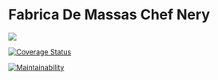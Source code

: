 # Fabrica De Massas Chef Nery

 <a href="https://travis-ci.org/naiieandrade/FabricaDeMassas-ChefNery/"><img src="https://api.travis-ci.org/naiieandrade/FabricaDeMassas-ChefNery.svg?branch=master"></a>
 
 [![Coverage Status](https://coveralls.io/repos/github/naiieandrade/FabricaDeMassas-ChefNery/badge.svg?branch=master)](https://coveralls.io/github/naiieandrade/FabricaDeMassas-ChefNery?branch=master)
 
 [![Maintainability](https://api.codeclimate.com/v1/badges/ed8f9f66694cec843061/maintainability)](https://codeclimate.com/github/naiieandrade/FabricaDeMassas-ChefNery/maintainability)
